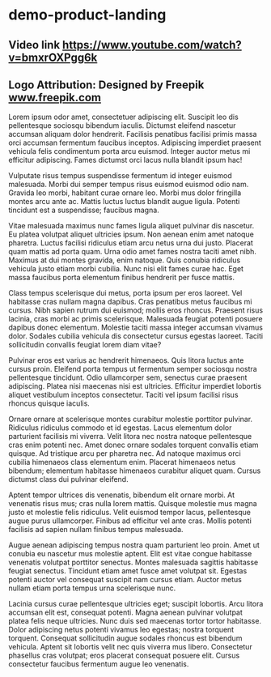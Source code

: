 # demo-product-landing

## Video link https://www.youtube.com/watch?v=bmxrOXPgg6k
## Logo Attribution: Designed by Freepik www.freepik.com

Lorem ipsum odor amet, consectetuer adipiscing elit. Suscipit leo dis pellentesque sociosqu bibendum iaculis. Dictumst eleifend nascetur accumsan aliquam dolor hendrerit. Facilisis penatibus facilisi primis massa orci accumsan fermentum faucibus inceptos. Adipiscing imperdiet praesent vehicula felis condimentum porta arcu euismod. Integer auctor metus mi efficitur adipiscing. Fames dictumst orci lacus nulla blandit ipsum hac!

Vulputate risus tempus suspendisse fermentum id integer euismod malesuada. Morbi dui semper tempus risus euismod euismod odio nam. Gravida leo morbi, habitant curae ornare leo. Morbi mus dolor fringilla montes arcu ante ac. Mattis luctus luctus blandit augue ligula. Potenti tincidunt est a suspendisse; faucibus magna.

Vitae malesuada maximus nunc fames ligula aliquet pulvinar dis nascetur. Eu platea volutpat aliquet ultricies ipsum. Non aenean enim amet natoque pharetra. Luctus facilisi ridiculus etiam arcu netus urna dui justo. Placerat quam mattis ad porta quam. Urna odio amet fames nostra taciti amet nibh. Maximus at dui montes gravida, enim natoque. Quis conubia ridiculus vehicula justo etiam morbi cubilia. Nunc nisi elit fames curae hac. Eget massa faucibus porta elementum finibus hendrerit per fusce mattis.

Class tempus scelerisque dui metus, porta ipsum per eros laoreet. Vel habitasse cras nullam magna dapibus. Cras penatibus metus faucibus mi cursus. Nibh sapien rutrum dui euismod; mollis eros rhoncus. Praesent risus lacinia, cras morbi ac primis scelerisque. Malesuada feugiat potenti posuere dapibus donec elementum. Molestie taciti massa integer accumsan vivamus dolor. Sodales cubilia vehicula dis consectetur cursus egestas laoreet. Taciti sollicitudin convallis feugiat lorem diam vitae?

Pulvinar eros est varius ac hendrerit himenaeos. Quis litora luctus ante cursus proin. Eleifend porta tempus ut fermentum semper sociosqu nostra pellentesque tincidunt. Odio ullamcorper sem, senectus curae praesent adipiscing. Platea nisi maecenas nisi est ultricies. Efficitur imperdiet lobortis aliquet vestibulum inceptos consectetur. Taciti vel ipsum facilisi risus rhoncus quisque iaculis.

Ornare ornare at scelerisque montes curabitur molestie porttitor pulvinar. Ridiculus ridiculus commodo et id egestas. Lacus elementum dolor parturient facilisis mi viverra. Velit litora nec nostra natoque pellentesque cras enim potenti nec. Amet donec ornare sodales torquent convallis etiam quisque. Ad tristique arcu per pharetra nec. Ad natoque maximus orci cubilia himenaeos class elementum enim. Placerat himenaeos netus bibendum; elementum habitasse himenaeos curabitur aliquet quam. Cursus dictumst class dui pulvinar eleifend.

Aptent tempor ultrices dis venenatis, bibendum elit ornare morbi. At venenatis risus mus; cras nulla lorem mattis. Quisque molestie mus magna justo et molestie felis ridiculus. Velit euismod tempor lacus, pellentesque augue purus ullamcorper. Finibus ad efficitur vel ante cras. Mollis potenti facilisis ad sapien nullam finibus tempus malesuada.

Augue aenean adipiscing tempus nostra quam parturient leo proin. Amet ut conubia eu nascetur mus molestie aptent. Elit est vitae congue habitasse venenatis volutpat porttitor senectus. Montes malesuada sagittis habitasse feugiat senectus. Tincidunt etiam amet fusce amet volutpat sit. Egestas potenti auctor vel consequat suscipit nam cursus etiam. Auctor metus nullam etiam porta tempus urna scelerisque nunc.

Lacinia cursus curae pellentesque ultricies eget; suscipit lobortis. Arcu litora accumsan elit est, consequat potenti. Magna aenean pulvinar volutpat platea felis neque ultricies. Nunc duis sed maecenas tortor tortor habitasse. Dolor adipiscing netus potenti vivamus leo egestas; nostra torquent torquent. Consequat sollicitudin augue sodales rhoncus est bibendum vehicula. Aptent sit lobortis velit nec quis viverra mus libero. Consectetur phasellus cras volutpat; eros placerat consequat posuere elit. Cursus consectetur faucibus fermentum augue leo venenatis.